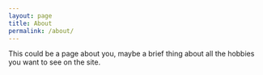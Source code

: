 ```yaml
---
layout: page
title: About
permalink: /about/
---
```


This could be a page about you, maybe a brief thing about all the hobbies you want to see on the site.





